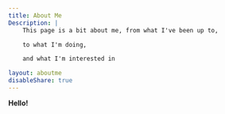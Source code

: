 ```yaml
---
title: About Me
Description: | 
    This page is a bit about me, from what I've been up to,

    to what I'm doing,

    and what I'm interested in

layout: aboutme
disableShare: true
---
```


**Hello!**